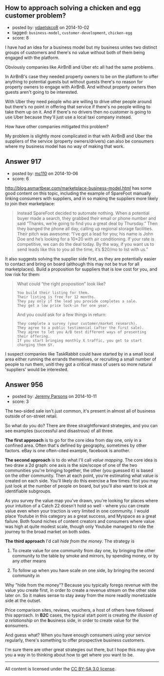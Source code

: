 ## How to approach solving a chicken and egg customer problem?

- posted by: [ydaetskcoR](https://stackexchange.com/users/2649209/ydaetskcor) on 2014-10-02
- tagged: `business-model`, `customer-development`, `chicken-egg`
- score: 8

<p>I have had an idea for a business model but my business unites two distinct groups of customers and there's no value without both of them being engaged with the platform.</p>

<p>Obviously companies like AirBnB and Uber etc all had the same problems.</p>

<p>In AirBnB's case they needed property owners to be on the platform to offer anything to potential guests but without guests there's no reason for property owners to engage with AirBnB. And without property owners then guests aren't going to be interested.</p>

<p>With Uber they need people who are willing to drive other people around but there's no point in offering that service if there's no people willing to take them up on it. And if there's no drivers then no customer is going to use Uber because they'll just use a local taxi company instead.</p>

<p>How have other companies mitigated this problem?</p>

<p>My problem is slightly more complicated in that with AirBnB and Uber the suppliers of the service (property owners/drivers) can also be consumers where my business model has no way of making that work.</p>



## Answer 917

- posted by: [mc110](https://stackexchange.com/users/4437540/mc110) on 2014-10-06
- score: 6

<p><a href="http://blog.asmartbear.com/marketplace-business-model.html">http://blog.asmartbear.com/marketplace-business-model.html</a> has some good content on this topic, including the example of SpareFoot manually linking consumers with suppliers, and in so making the suppliers more likely to join their marketplace:</p>

<blockquote>
  <p>Instead SpareFoot decided to automate nothing. When a potential buyer
  made a search, they grabbed their email or phone number and said
  “Thanks, we’re going to find you a great deal by Thursday.” Then they
  banged the phone all day, calling up regional storage facilities.
  Their pitch was awesome: “I’ve got a lead for you; his name is John
  Doe and he’s looking for a 10×20 with air conditioning. If your rate
  is competitive, we can do the deal today. By the way, if you want us
  to send leads like this to you all the time, it’s $20/mo to list with
  us.”</p>
</blockquote>

<p>It also suggests solving the supplier side first, as they are potentially easier to contact and bring on board (although this may not be true for all marketplaces). Build a proposition for suppliers that is low cost for you, and low risk for them:</p>

<blockquote>
  <p>What could “the right proposition” look like?</p>

<pre><code>You build their listing for them.
Their listing is free for 12 months.
They pay only if the lead you provide completes a sale.
They get a low price lock-in for one year.
</code></pre>
  
  <p>And you could ask for a few things in return:</p>

<pre><code>They complete a survey (your customer/market research).
They agree to a public testimonial (after the first sale).
They agree to let you A/B test different ways of presenting their offering.
If you start bringing monthly X traffic, you get to start charging them $Y.
</code></pre>
</blockquote>

<p>I suspect companies like TaskRabbit could have started by in a small local area either running the errands themselves, or recruiting a small number of people to run them, unitl they got a critical mass of users so more natural 'suppliers' would be interested.</p>



## Answer 956

- posted by: [Jeremy Parsons](https://stackexchange.com/users/497810/jeremy-parsons) on 2014-10-11
- score: 3

<p>The two-sided sale isn't just common, it's present in almost all of business outside of on-street retail.</p>

<p>So what do you do? There are three straightforward strategies, and you can see examples (successful and disastrous) of all three.</p>

<p><strong>The first approach</strong> is to go for the core idea from day one, only in a confined area. Often that's defined by geography, sometimes by other factors. eBay is one often-cited example, facebook is another.</p>

<p><strong>The second approach</strong> is to do what I'll call <em>value mapping</em>. The core idea is two draw a 2d graph: one axis is the size/scope of one of the two communities you're bringing together, the other (you guessed it) is based on the other community. Then at each point, you're estimating what value is created on each side. You'll likely do this exercise a few times: first you may just look at the number of people on board, but you'll also want to look at identifiable subgroups.</p>

<p>As you survey the value map you've drawn, you're looking for places where your intuition of a Catch 22 doesn't hold so well - where you can create value even when your traction is very limited in one community.  I would place Youtube in this category as a great success, and Myspace as a great failure. Both found niches of content creators and consumers where value was high at quite modest scale, though only Youtube managed to ride the journey to the broad market on both sides.</p>

<p><strong>The third approach</strong> I'd call <em>hide from the money</em>. The strategy is </p>

<ol>
<li><p>To create value for one community from day one, by bringing the other community to the table by smoke and mirrors, by spending money, or by any other means</p></li>
<li><p>To follow up when you have scale on one side, by bringing the second community in</p></li>
</ol>

<p>Why "hide from the money"? Because you typically forego revenue with the value you create first, in order to create a revenue stream on the other side later on. So it makes sense to stay away from the more readily monetizable side at the outset.</p>

<p>Price comparison sites, reviews, vouchers, a host of others have followed this approach. In <strong>B2C</strong> cases, the typical start point is creating <em>the illusion of a relationship</em> on the <strong>b</strong>usiness side, in order to create value for the <strong>c</strong>onsumers.  </p>

<p>And guess what? When you have enough consumers using your service regularly, there's something to offer prospective business customers.</p>

<p>I'm sure there are other great strategies out there, but I hope this may give you a way in to thinking about how to get where you want to be.</p>




---

All content is licensed under the [CC BY-SA 3.0 license](https://creativecommons.org/licenses/by-sa/3.0/).
